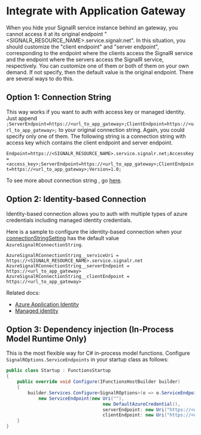 # Integrate with Application Gateway

When you hide your SignalR service instance behind an gateway, you cannot access it at its original endpoint "<SIGNALR_RESOURCE_NAME>.service.signalr.net". In this situation, you should customize the "client endpoint" and "server endpoint", corresponding to the endpoint where the clients access the SignalR service and the endpoint where the servers access the SignalR service, respectively. You can customize one of them or both of them on your own demand. If not specify, then the default value is the original endpoint. There are several ways to do this.

## Option 1: Connection String
This way works if you want to auth with access key or managed identity. Just append `;ServerEndpoint=https://<url_to_app_gateway>;ClientEndpoint=https://<url_to_app_gateway>;` to your original connection string. Again, you could specify only one of them. The following string is a connection string with access key which contains the client endpoint and server endpoint.

`Endpoint=https://<SIGNALR_RESOURCE_NAME>.service.signalr.net;AccessKey=<access_key>;ServerEndpoint=https://<url_to_app_gateway>;ClientEndpoint=https://<url_to_app_gateway>;Version=1.0;`

To see more about connection string , go [here](https://docs.microsoft.com/azure/azure-signalr/concept-connection-string).

## Option 2: Identity-based Connection

Identity-based connection allows you to auth with multiple types of azure credentials including managed identity credentials.

Here is a sample to configure the identity-based connection when your [connectionStringSetting](https://docs.microsoft.com/azure/azure-functions/functions-bindings-signalr-service-trigger?tabs=in-process&pivots=programming-language-csharp#attributes) has the default value `AzureSignalRConnectionString`.

```properties
AzureSignalRConnectionString__serviceUri = https://<SIGNALR_RESOURCE_NAME>.service.signalr.net
AzureSignalRConnectionString__serverEndpoint = https://<url_to_app_gateway>
AzureSignalRConnectionString__clientEndpoint = https://<url_to_app_gateway>
```

Related docs:
* [Azure Application Identity](https://docs.microsoft.com/azure/azure-signalr/signalr-howto-authorize-application#azure-functions-signalr-bindings)
* [Managed identity](https://docs.microsoft.com/azure/azure-signalr/signalr-howto-authorize-managed-identity#azure-functions-signalr-bindings)

## Option 3: Dependency injection (In-Process Model Runtime Only)
This is the most flexible way for C# in-process model functions. Configure `SignalROptions.ServiceEndpoints` in your startup class as follows:

```cs
public class Startup : FunctionsStartup
{
    public override void Configure(IFunctionsHostBuilder builder)
    {
        builder.Services.Configure<SignalROptions>(o => o.ServiceEndpoints.Add(
            new ServiceEndpoint(new Uri(""),
                                    new DefaultAzureCredential(),
                                    serverEndpoint: new Uri("https://<url-to-app-gateway>"),
                                    clientEndpoint: new Uri("https://<url-to-app-gateway>"))));
    }
}
```
